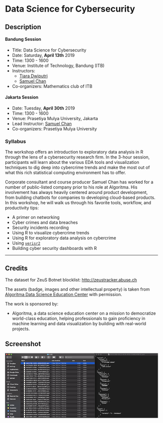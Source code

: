# Data Science for Cybersecurity

## Description
#### Bandung Session
- Title: Data Science for Cybersecurity
- Date: Saturday, **April 13th** 2019  
- Time: 1300 - 1600  
- Venue: Institute of Technology, Bandung (ITB) 
- Instructors: 
    - [Tiara Dwiputri](https://github.com/tiaradwiputri)
    - [Samuel Chan](https://id.linkedin.com/in/chansamuel)  
- Co-organizers: Mathematics club of ITB

#### Jakarta Session
- Date: Tuesday, **April 30th** 2019  
- Time: 1300 - 1600  
- Venue: Prasetiya Mulya University, Jakarta  
- Lead Instructor: [Samuel Chan](https://id.linkedin.com/in/chansamuel)  
- Co-organizers: Prasetiya Mulya University

### Syllabus

The workshop offers an introduction to exploratory data analysis in R through the lens of a cybersecurity research firm. In the 3-hour session, participants will learn about the various EDA tools and visualization techniques to dig deep into cybercrime trends and make the most out of what this rich statistical computing environment has to offer.

Corporate consultant and course producer Samuel Chan has worked for a number of public-listed company prior to his role at Algoritma. His involvement has always heavily centered around product development, from building chatbots for companies to developing cloud-based products. In this workshop, he will walk us through his favorite tools, workflow, and productivity tips:

- A primer on networking  
- Cyber crimes and data breaches  
- Security incidents recording  
- Using R to visualize cybercrime trends  
- Using R for exploratory data analysis on cybercrime  
- Using [`verisr2`](https://github.com/onlyphantom/verisr2)
- Building cyber security dashboards with R  

--- 
## Credits
The dataset for ZeuS Botnet blocklist: http://zeustracker.abuse.ch

The assets (badge, images and other intellectual property) is taken from [Algoritma Data Science Education Center](https://algorit.ma) with permission. 

The work is sponsored by: 
- Algoritma, a data science education center on a mission to democratize world-class education, helping professionals to gain proficiency in machine learning and data visualization by building with real-world projects.


## Screenshot
![](veris.png)
